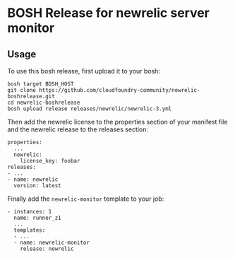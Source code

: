 # BOSH Release for newrelic server monitor

## Usage

To use this bosh release, first upload it to your bosh:

```
bosh target BOSH_HOST
git clone https://github.com/cloudfoundry-community/newrelic-boshrelease.git
cd newrelic-boshrelease
bosh upload release releases/newrelic/newrelic-3.yml
```

Then add the newrelic license to the properties section of your manifest file and the newrelic release to the releases section:

```
properties:
  ...
  newrelic:
    license_key: foobar
releases:
- ...
- name: newrelic
  version: latest
```

Finally add the `newrelic-monitor` template to your job:

```
- instances: 1
  name: runner_z1
  ...
  templates:
  - ...
  - name: newrelic-monitor
    release: newrelic
```

